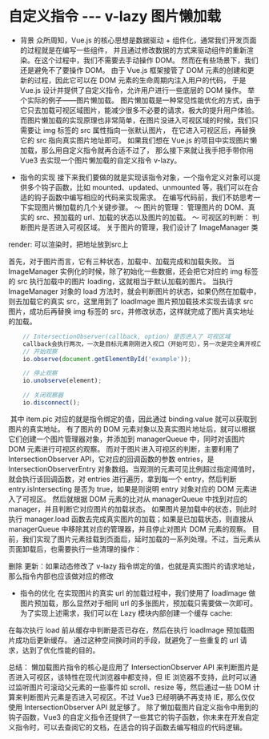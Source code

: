 # 自定义指令 --- v-lazy 图片懒加载

+ 背景
众所周知，Vue.js 的核心思想是数据驱动 + 组件化，通常我们开发页面的过程就是在编写一些组件，
并且通过修改数据的方式来驱动组件的重新渲染。在这个过程中，我们不需要去手动操作 DOM。
然而在有些场景下，我们还是避免不了要操作 DOM。
由于 Vue.js 框架接管了 DOM 元素的创建和更新的过程，因此它可以在 DOM 元素的生命周期内注入用户的代码，
于是 Vue.js 设计并提供了自定义指令，允许用户进行一些底层的 DOM 操作。
举个实际的例子——图片懒加载。
图片懒加载是一种常见性能优化的方式，由于它只去加载可视区域图片，能减少很多不必要的请求，极大的提升用户体验。
而图片懒加载的实现原理也非常简单，在图片没进入可视区域的时候，我们只需要让 img 标签的 src 属性指向一张默认图片，
在它进入可视区后，再替换它的 src 指向真实图片地址即可。
如果我们想在 Vue.js 的项目中实现图片懒加载，那么用自定义指令就再合适不过了，
那么接下来就让我手把手带你用 Vue3 去实现一个图片懒加载的自定义指令 v-lazy。

+ 指令的实现
接下来我们要做的就是实现该指令对象，一个指令定义对象可以提供多个钩子函数，比如 mounted、updated、unmounted 等，我们可以在合适的钩子函数中编写相应的代码来实现需求。
在编写代码前，我们不妨思考一下实现图片懒加载的几个关键步骤。
～ 图片的管理： 管理图片的 DOM、真实的 src、预加载的 url、加载的状态以及图片的加载。
～ 可视区的判断： 判断图片是否进入可视区域。
关于图片的管理，我们设计了 ImageManager 类

render: 可以渲染时，把地址放到src上

首先，对于图片而言，它有三种状态，加载中、加载完成和加载失败。
当 ImageManager 实例化的时候，除了初始化一些数据，还会把它对应的 img 标签的 src 执行加载中的图片 loading，这就相当于默认加载的图片。
当执行 ImageManager 对象的 load 方法时，就会判断图片的状态，如果仍然在加载中，则去加载它的真实 src，这里用到了 loadImage 图片预加载技术实现去请求 src 图片，成功后再替换 img 标签的 src，并修改状态，这样就完成了图片真实地址的加载。


```javascript
    // IntersectionObserver(callback, option) 是否进入了 可视区域
    callback会执行两次，一次是目标元素刚刚进入视口（开始可见），另一次是完全离开视口（开始不可见）
    // 开始观察
    io.observe(document.getElementById('example'));

    // 停止观察
    io.unobserve(element);

    // 关闭观察器
    io.disconnect();
```

<img class="avatar" v-lazy="item.pic">
其中 item.pic 对应的就是指令绑定的值，因此通过 binding.value 就可以获取到图片的真实地址。
有了图片的 DOM 元素对象以及真实图片地址后，就可以根据它们创建一个图片管理器对象，并添加到 managerQueue 中，同时对该图片 DOM 元素进行可视区的观察。
而对于图片进入可视区的判断，主要利用了 IntersectionObserver API，它对应的回调函数的参数 entries，是 IntersectionObserverEntry 对象数组。当观测的元素可见比例超过指定阈值时，就会执行该回调函数，对 entries 进行遍历，拿到每一个 entry，然后判断 entry.isIntersecting 是否为 true，如果是则说明 entry 对象对应的 DOM 元素进入了可视区。
然后就根据 DOM 元素的比对从 managerQueue 中找到对应的 manager，并且判断它对应图片的加载状态。
如果图片是加载中的状态，则此时执行 manager.load 函数去完成真实图片的加载；如果是已加载状态，则直接从 managerQueue 中移除其对应的管理器，并且停止对图片 DOM 元素的观察。
目前，我们实现了图片元素挂载到页面后，延时加载的一系列处理。不过，当元素从页面卸载后，也需要执行一些清理的操作：

删除
更新：如果动态修改了 v-lazy 指令绑定的值，也就是真实图片的请求地址，那么指令内部也应该做对应的修改


+ 指令的优化
在实现图片的真实 url 的加载过程中，我们使用了 loadImage 做图片预加载，那么显然对于相同 url 的多张图片，预加载只需要做一次即可。
为了实现上述需求，我们可以在 Lazy 模块内部创建一个缓存 cache:

在每次执行 load 前从缓存中判断是否已存在，然后在执行 loadImage 预加载图片成功后更新缓存。
通过这种空间换时间的手段，就避免了一些重复的 url 请求，达到了优化性能的目的。

总结：
懒加载图片指令的核心是应用了 IntersectionObserver API 来判断图片是否进入可视区，该特性在现代浏览器中都支持，但 IE 浏览器不支持，此时可以通过监听图片可滚动父元素的一些事件如 scroll、resize 等，然后通过一些 DOM 计算来判断图片元素是否进入可视区。不过 Vue3 已经明确不再支持 IE，那么仅仅使用 IntersectionObserver API 就足够了。
除了懒加载图片自定义指令中用到的钩子函数，Vue3 的自定义指令还提供了一些其它的钩子函数，你未来在开发自定义指令时，可以去查阅它的文档，在适合的钩子函数去编写相应的代码逻辑。
